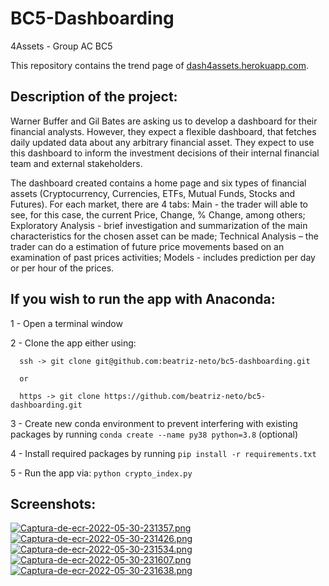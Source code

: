 # BC5-Dashboarding

 4Assets - Group AC BC5

This repository contains the trend page of [dash4assets.herokuapp.com](https://dash4assets.herokuapp.com).

## Description of the project:
Warner Buffer and Gil Bates are asking us to develop a dashboard for their financial analysts. However, they expect a flexible dashboard, that fetches daily updated data about any arbitrary financial asset. They expect to use this dashboard to inform the investment decisions of their internal financial team and external stakeholders.

The dashboard created contains a home page and six types of financial assets (Cryptocurrency, Currencies, ETFs, Mutual Funds, Stocks and Futures). For each market, there are 4 tabs: Main - the trader will able to see, for this case, the current Price, Change, % Change, among others; Exploratory Analysis - brief investigation and summarization of the main characteristics for the chosen asset can be made; Technical Analysis – the trader can do a estimation of future price movements based on an examination of past prices activities; Models - includes prediction per day or per hour of the prices.



## If you wish to run the app with Anaconda:

1 - Open a terminal window

2 - Clone the app either using:

      ssh -> git clone git@github.com:beatriz-neto/bc5-dashboarding.git 
      
      or
      
      https -> git clone https://github.com/beatriz-neto/bc5-dashboarding.git
      
3 - Create new conda environment to prevent interfering with existing packages by running `conda create --name py38 python=3.8` (optional)

4 - Install required packages by running `pip install -r requirements.txt`

5 - Run the app via: `python crypto_index.py`

## Screenshots:

[![Captura-de-ecr-2022-05-30-231357.png](https://i.postimg.cc/cJhX5SBj/Captura-de-ecr-2022-05-30-231357.png)](https://postimg.cc/Fffy7wqg)
[![Captura-de-ecr-2022-05-30-231426.png](https://i.postimg.cc/qRZQ4xYx/Captura-de-ecr-2022-05-30-231426.png)](https://postimg.cc/tZWFzW9s)
[![Captura-de-ecr-2022-05-30-231534.png](https://i.postimg.cc/Z5hGGJ6K/Captura-de-ecr-2022-05-30-231534.png)](https://postimg.cc/qzjDnVm9)
[![Captura-de-ecr-2022-05-30-231607.png](https://i.postimg.cc/L4cwPmCB/Captura-de-ecr-2022-05-30-231607.png)](https://postimg.cc/z3kxZY1V)
[![Captura-de-ecr-2022-05-30-231638.png](https://i.postimg.cc/MK14bggk/Captura-de-ecr-2022-05-30-231638.png)](https://postimg.cc/4mNBX2Jw)





